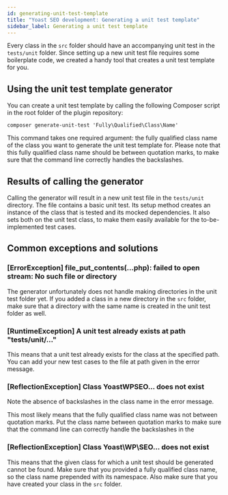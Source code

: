 ```yaml
---
id: generating-unit-test-template
title: "Yoast SEO development: Generating a unit test template"
sidebar_label: Generating a unit test template
---
```

Every class in the `src` folder should have an accompanying unit test in the `tests/unit` folder. Since setting up a new unit test file requires some boilerplate code, we created a handy tool that creates a unit test template for you.

## Using the unit test template generator
You can create a unit test template by calling the following Composer script in the root folder of the plugin repository:
```shell
composer generate-unit-test 'Fully\Qualified\Class\Name'
```
This command takes one required argument: the fully qualified class name of the class you want to generate the unit test template for. Please note that this fully qualified class name should be between quotation marks, to make sure that the command line correctly handles the backslashes.

## Results of calling the generator
Calling the generator will result in a new unit test file in the `tests/unit` directory. The file contains a basic unit test. Its setup method creates an instance of the class that is tested and its mocked dependencies. It also sets both on the unit test class, to make them easily available for the to-be-implemented test cases.

## Common exceptions and solutions

### [ErrorException] file_put_contents(...php): failed to open stream: No such file or directory
The generator unfortunately does not handle making directories in the unit test folder yet. If you added a class in a new directory in the `src` folder, make sure that a directory with the same name is created in the unit test folder as well.

### [RuntimeException] A unit test already exists at path "tests/unit/..."
This means that a unit test already exists for the class at the specified path. You can add your new test cases to the file at path given in the error message.

### [ReflectionException] Class YoastWPSEO... does not exist
Note the absence of backslashes in the class name in the error message.

This most likely means that the fully qualified class name was not between quotation marks. Put the class name between quotation marks to make sure that the command line can correctly handle the backslashes in the 

### [ReflectionException] Class Yoast\WP\SEO\... does not exist
This means that the given class for which a unit test should be generated cannot be found. Make sure that you provided a fully qualified class name, so the class name prepended with its namespace. Also make sure that you have created your class in the `src` folder.

